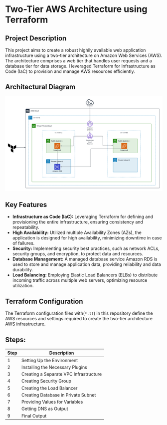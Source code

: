 # Two-Tier AWS Architecture using Terraform

## Project Description 
This project aims to create a robust highily available web application infrastructure using a two-tier architecture on Amazon Web Services (AWS). The architecture comprises a web tier that handles user requests and a database tier for data storage. I leveraged Terraform for Infrastructure as Code (IaC) to provision and manage AWS resources efficiently.

## Architectural Diagram 

![architectural-diagram](https://github.com/kotgire58/2-tier-infra/blob/main/image.png)


## Key Features

- **Infrastructure as Code (IaC):** Leveraging Terraform for defining and provisioning the entire infrastructure, ensuring consistency and repeatability.
- **High Availability:** Utilized multiple Availability Zones (AZs), the application is designed for high availability, minimizing downtime in case of failures.
- **Security:** Implementing security best practices, such as network ACLs, security groups, and encryption, to protect data and resources.
- **Database Management:** A managed database service  Amazon RDS is used to store and manage application data, providing reliability and data durability.
- **Load Balancing:** Employing Elastic Load Balancers (ELBs) to distribute incoming traffic across multiple web servers, optimizing resource utilization.



## Terraform Configuration

The Terraform configuration files with(`*.tf`) in this repository define the AWS resources and settings required to create the two-tier architecture AWS infrastructure.

## Steps:

| Step | Description                                   |
|------|-----------------------------------------------|
| 1    | Setting Up the Environment                    |
| 2    | Installing the Necessary Plugins              |
| 3    | Creating a Separate VPC Infrastructure        |
| 4    | Creating Security Group                       |
| 5    | Creating the Load Balancer                    |
| 6    | Creating Database in Private Subnet           |
| 7    | Providing Values for Variables                |
| 8    | Getting DNS as Output                         |
| 9    | Final Output                                  |



